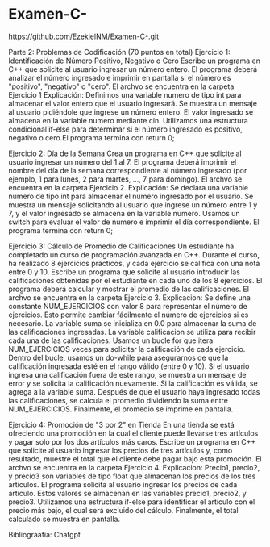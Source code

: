 # Examen-C-
https://github.com/EzekielNM/Examen-C-.git

Parte 2: Problemas de Codificación (70 puntos en total)
Ejercicio 1: Identificación de Número Positivo, Negativo o Cero
Escribe un programa en C++ que solicite al usuario ingresar un número entero. El programa deberá analizar el número ingresado e imprimir en pantalla si el número es "positivo", "negativo" o "cero". 
El archvo se encuentra en la carpeta Ejercicio 1
Explicación:
Definimos una variable numero de tipo int para almacenar el valor entero que el usuario ingresará. Se muestra un mensaje al usuario pidiéndole que ingrese un número entero.
El valor ingresado se almacena en la variable numero mediante cin. Utilizamos una estructura condicional if-else para determinar si el número ingresado es positivo, negativo o cero.El programa termina con return 0;

Ejercicio 2: Día de la Semana
Crea un programa en C++ que solicite al usuario ingresar un número del 1 al 7. El programa deberá imprimir el nombre del día de la semana correspondiente al número ingresado (por ejemplo, 1 para lunes, 2 para martes, ..., 7 para domingo). 
El archvo se encuentra en la carpeta Ejercicio 2.
Explicación:
Se declara una variable numero de tipo int para almacenar el número ingresado por el usuario. Se muestra un mensaje solicitando al usuario que ingrese un número entre 1 y 7, y el valor ingresado se almacena en la variable numero. Usamos un switch para evaluar el valor de numero e imprimir el día correspondiente. El programa termina con return 0;

Ejercicio 3: Cálculo de Promedio de Calificaciones
Un estudiante ha completado un curso de programación avanzada en C++. Durante el curso, ha realizado 8 ejercicios prácticos, y cada ejercicio se califica con una nota entre 0 y 10. Escribe un programa que solicite al usuario introducir las calificaciones obtenidas por el estudiante en cada uno de los 8 ejercicios. El programa deberá calcular y mostrar el promedio de las calificaciones. 
El archvo se encuentra en la carpeta Ejercicio 3.
Explicacion:
Se define una constante NUM_EJERCICIOS con valor 8 para representar el número de ejercicios. Esto permite cambiar fácilmente el número de ejercicios si es necesario. La variable suma se inicializa en 0.0 para almacenar la suma de las calificaciones ingresadas. La variable calificacion se utiliza para recibir cada una de las calificaciones. Usamos un bucle for que itera NUM_EJERCICIOS veces para solicitar la calificación de cada ejercicio. Dentro del bucle, usamos un do-while para asegurarnos de que la calificación ingresada esté en el rango válido (entre 0 y 10). Si el usuario ingresa una calificación fuera de este rango, se muestra un mensaje de error y se solicita la calificación nuevamente. Si la calificación es válida, se agrega a la variable suma. Después de que el usuario haya ingresado todas las calificaciones, se calcula el promedio dividiendo la suma entre NUM_EJERCICIOS. Finalmente, el promedio se imprime en pantalla.

Ejercicio 4: Promoción de "3 por 2" en Tienda
En una tienda se está ofreciendo una promoción en la cual el cliente puede llevarse tres artículos y pagar solo por los dos artículos más caros. Escribe un programa en C++ que solicite al usuario ingresar los precios de tres artículos y, como resultado, muestre el total que el cliente debe pagar bajo esta promoción.
El archvo se encuentra en la carpeta Ejercicio 4.
Explicacion:
Precio1, precio2, y precio3 son variables de tipo float que almacenan los precios de los tres artículos. El programa solicita al usuario ingresar los precios de cada artículo. Estos valores se almacenan en las variables precio1, precio2, y precio3. Utilizamos una estructura if-else para identificar el artículo con el precio más bajo, el cual será excluido del cálculo. Finalmente, el total calculado se muestra en pantalla.

Bibliograafia: Chatgpt



